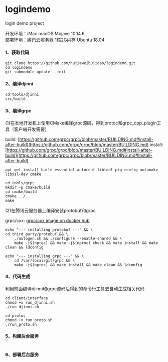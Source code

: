 # logindemo
login demo project

开发环境：iMac macOS Mojave 10.14.6     
部署环境：腾讯云服务器 1核2G内存 Ubuntu 18.04

#### 1、获取代码

```
git clone https://github.com/hujiaweibujidao/logindemo.git
cd logindemo
git submodule update --init
```

#### 2、编译djinni

```
cd tools/djinni
src/build
```

#### 3、编译grpc

(1)在本地开发机上使用CMake编译grpc源码，得到protoc和grpc_cpp_plugin工具（客户端开发需要）

build: [https://github.com/grpc/grpc/blob/master/BUILDING.md#install-after-build](https://github.com/grpc/grpc/blob/master/BUILDING.md) 
install: [https://github.com/grpc/grpc/blob/master/BUILDING.md#install-after-build](https://github.com/grpc/grpc/blob/master/BUILDING.md#install-after-build)  

```
apt-get install build-essential autoconf libtool pkg-config automake libssl-dev cmake

cd tools/grpc
mkdir -p cmake/build
cd cmake/build
cmake ../..
make
```

(2)在腾讯云服务器上编译安装protobuf和grpc

grpc/cxx: [grpc/cxx image on docker hub](https://hub.docker.com/r/grpc/cxx/dockerfile)

```
echo "--- installing protobuf ---" && \
cd third_party/protobuf && \
    ./autogen.sh && ./configure --enable-shared && \
    make -j$(nproc) && make -j$(nproc) check && make install && make clean && ldconfig

echo "--- installing grpc ---" && \
    cd /var/local/git/grpc && \
    make -j$(nproc) && make install && make clean && ldconfig
```

#### 4、代码生成

利用前面编译djinni和grpc源码后得到的命令行工具去自动生成相关代码

```
cd client/interface
chmod +x run_djinni.sh
./run_djinni.sh

cd protos
chmod +x run_proto.sh
./run_proto.sh
```

#### 5、构建后台服务

```
```

#### 6、部署后台服务

```
```
